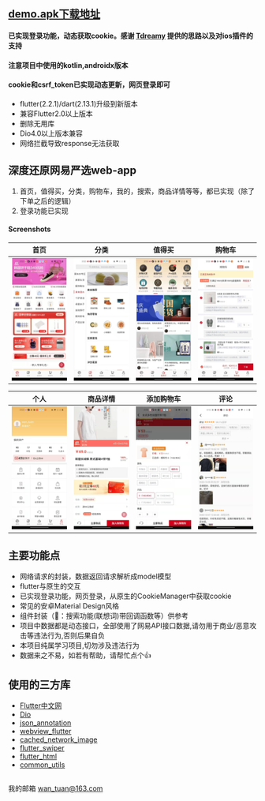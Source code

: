## [demo.apk下载地址](https://www.pgyer.com/QjBP)

#### 已实现登录功能，动态获取cookie。感谢 [Tdreamy](https://github.com/Tdreamy) 提供的思路以及对ios插件的支持

#### 注意项目中使用的kotlin,androidx版本
#### cookie和csrf_token已实现动态更新，网页登录即可

-  flutter(2.2.1)/dart(2.13.1)升级到新版本
-  兼容Flutter2.0以上版本
-  删除无用库
-  Dio4.0以上版本兼容
-  网络拦截导致response无法获取

## 深度还原网易严选web-app

1. 首页，值得买，分类，购物车，我的，搜索，商品详情等等，都已实现（除了下单之后的逻辑）
2. 登录功能已实现

#### Screenshots

|         首页         |        分类         |         值得买         |         购物车         |
| :------------------: | :-------------------: | :----------------------: | :----------------------: |
| ![](./screenshot/wechatimg95.jpeg) | ![](./screenshot/wechatimg93.jpeg) | ![](./screenshot/wechatimg94.jpeg) | ![](./screenshot/wechatimg89.jpeg) |

|         个人          |        商品详情        |         添加购物车        |          评论           |
| :-------------------: | :-------------------------: | :----------------------------: | :-------------------------: |
| ![](./screenshot/wechatimg87.jpeg) | ![](./screenshot/wechatimg92.jpeg) | ![](./screenshot/wechatimg91.jpeg) | ![](./screenshot/wechatimg98.jpeg) |


## 主要功能点
- 网络请求的封装，数据返回请求解析成model模型
- flutter与原生的交互
- 已实现登录功能，网页登录，从原生的CookieManager中获取cookie
- 常见的安卓Material Design风格
- 组件封装（🌰：搜索功能(联想词)带回调函数等）供参考
- 项目中数据都是动态接口，全部使用了网易API接口数据,请勿用于商业/恶意攻击等违法行为,否则后果自负
- 本项目纯属学习项目,切勿涉及违法行为
- 数据来之不易，如若有帮助，请帮忙点个👍


## 使用的三方库
- [Flutter中文网](https://flutterchina.club/)
- [Dio](https://pub.flutter-io.cn/packages/dio)
- [json_annotation](https://pub.flutter-io.cn/packages/json_annotation)
- [webview_flutter](https://pub.flutter-io.cn/packages/webview_flutter)
- [cached_network_image](https://pub.flutter-io.cn/packages/cached_network_image)
- [flutter_swiper](https://pub.flutter-io.cn/packages/flutter_swiper)
- [flutter_html](https://pub.flutter-io.cn/packages/flutter_html)
- [common_utils](https://pub.flutter-io.cn/packages/common_utils)


##

我的邮箱 wan_tuan@163.com
